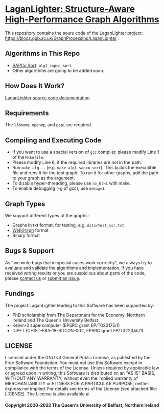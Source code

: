 # [LaganLighter:  Structure-Aware High-Performance Graph Algorithms](https://blogs.qub.ac.uk/GraphProcessing/LaganLighter/)

This repository contains the soure code of the LaganLighter project: https://blogs.qub.ac.uk/GraphProcessing/LaganLighter .

## Algorithms in This Repo
 - [SAPCo Sort](https://blogs.qub.ac.uk/GraphProcessing/Sapco-Sort-Optimizing-Degree-Ordering-For-Power-Law-Graphs/): `alg1_sapco_sort` 
 - Other algorithms are going to be added soon. 


## How Does It Work?
[LaganLighter source code documentation](https://blogs.qub.ac.uk/GraphProcessing/LaganLighter-Source-Code)

## Requirements
The `libnuma`, `openmp`, and `papi` are required.

## Compiling and Executing Code
 - If you want to use a special version of `gcc` compiler, please modify Line 1 of the `Makefile`.
 - Please modify Line 6, if the required libraries are not in the path.
 - Run `make alg...` (e.g. `make alg1_sapco_sort`). This builds the executible file and runs it for the test graph. To run it for other graphs, add the path to your graph as the argument.
 - To disable hyper-threading, please use `no_ht=1` with make.
 - To enable debugging (-g of gcc), use `debug=1`.

## Graph Types
We support different types of the graphs:
 - Graphs in txt format, for testing, e.g. `data/test_csr.txt`
 - [WebGraph](https://law.di.unimi.it/datasets.php) format
 - Binary format

## Bugs & Support
As "we write bugs that in special cases work correctly", we always try to evaluate and validate the algorithms and implementation. If you have received wrong results or you are suspicious about parts of the code, please [contact us](https://blogs.qub.ac.uk/GraphProcessing/LaganLighter) or [submit an issue](https://github.com/DIPSA-QUB/LaganLighter/issues). 

## Fundings
The project LaganLighter leading to this Software has been supported by:
 - PhD scholarship from The Department for the Economy, Northern Ireland and The Queen’s University Belfast 
 - Kelvin-2 supercomputer (EPSRC grant EP/T022175/1) 
 - DiPET (CHIST-ERA-18-SDCDN-002, EPSRC grant EP/T022345/1) 

## LICENSE
Licensed under the GNU v3 General Public License, as published by the Free Software Foundation. You must not use this Software except in compliance with the terms of the License. Unless required by applicable law or agreed upon in writing, this Software is distributed on an "AS IS" BASIS, WITHOUT ANY WARRANTY; without even the implied warranty of MERCHANTABILITY or FITNESS FOR A PARTICULAR PURPOSE, neither express nor implied. For details see terms of the License (see attached file: LICENSE). The License is also available at

#### Copyright 2020-2022 The Queen's University of Belfast, Northern Ireland
